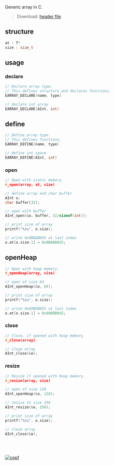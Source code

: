 Generic array in C.
> Download: [header file](https://raw.githubusercontent.com/cppf/extra-array/master/coll/earray.h).


## structure

```c
at : T*
size : size_t
```


## usage

### declare

```c
// Declare array type.
// This defines structure and declares functions.
EARRAY_DECLARE(name, type)
```

```c
// declare int array
EARRAY_DECLARE(AInt, int)
```


## define

```c
// Define array type.
// This defines functions.
EARRAY_DEFINE(name, type)
```

```c
// define int space
EARRAY_DEFINE(AInt, int)
```


### open

```c
// Open with static memory.
#_open(array, at, size)

```

```c
// define array and char buffer
AInt o;
char buffer[32];

// open with buffer
AInt_open(&o, buffer, 32/sizeof(int));

// print size of array
printf("%zu", o.size);

// write 0x0BADB055 at last index
o.at[o.size-1] = 0x0BADB055;
```


## openHeap

```c
// Open with heap memory.
#_openHeap(array, size)
```

```c
// open of size 64
AInt_openHeap(&o, 64);

// print size of array
printf("%zu", o.size);

// write 0x600DB055 at last index
o.at[o.size-1] = 0x600DB055;
```


### close

```c
// Close, if opened with heap memory.
#_close(array)
```

```c
// close array
AInt_close(&o);
```


### resize

```c
// Resize if opened with heap memory.
#_resize(array, size)
```

```c
// open of size 128
AInt_openHeap(&o, 128);

// resize to size 256
AInt_resize(&o, 256);

// print size of array
printf("%zu", o.size);

// close array
AInt_close(&o);
```
<br><br>


[![cppf](https://i.imgur.com/eKtn1hj.jpg)](https://cppf.github.io)
